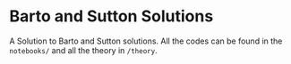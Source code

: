 # Barto and Sutton Solutions

A Solution to Barto and Sutton solutions. All the codes can be found in the `notebooks/` and all the theory in `/theory`.